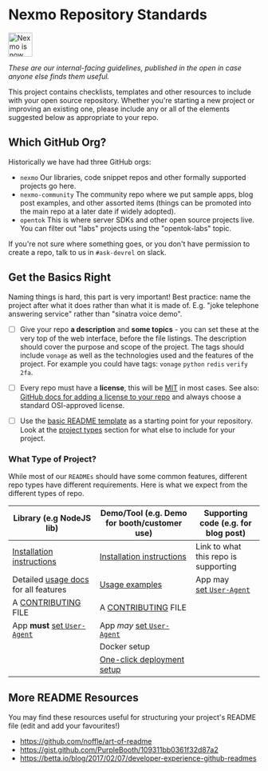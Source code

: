 # Nexmo Repository Standards

<img src="https://developer.nexmo.com/assets/images/Vonage_Nexmo.svg" height="48px" alt="Nexmo is now known as Vonage" />

*These are our internal-facing guidelines, published in the open in case anyone else finds them useful.*

This project contains checklists, templates and other resources to include with your open source repository. Whether you're starting a new project or improving an existing one, please include any or all of the elements suggested below as appropriate to your repo.

## Which GitHub Org?

Historically we have had three GitHub orgs:

* `nexmo` Our libraries, code snippet repos and other formally supported projects go here.
* `nexmo-community` The community repo where we put sample apps, blog post examples, and other assorted items (things can be promoted into the main repo at a later date if widely adopted).
* `opentok` This is where server SDKs and other open source projects live. You can filter out "labs" projects using the "opentok-labs" topic.

If you're not sure where something goes, or you don't have permission to create a repo, talk to us in `#ask-devrel` on slack.

## Get the Basics Right

Naming things is hard, this part is very important! Best practice: name the project after what it does rather than what it is made of. E.g. "joke telephone answering service" rather than "sinatra voice demo".

- [ ] Give your repo **a description** and **some topics** - you can set these at the very top of the web interface, before the file listings. The description should cover the purpose and scope of the project. The tags should include `vonage` as well as the technologies used and the features of the project. For example you could have tags: `vonage` `python` `redis` `verify` `2fa`.

- [ ] Every repo must have a **license**, this will be [MIT](https://opensource.org/licenses/MIT) in most cases. See also: [GitHub docs for adding a license to your repo](https://help.github.com/en/articles/adding-a-license-to-a-repository) and always choose a standard OSI-approved license.

- [ ] Use the [basic README template](basic-readme-template.md) as a starting point for your repository. Look at the [project types](#what-type-of-project) section for what else to include for your project.

### What Type of Project?

While most of our `READMEs` should have some common features, different repo types have different requirements. Here is what we expect from the different types of repo.

Library (e.g NodeJS lib) | Demo/Tool (e.g. Demo for booth/customer use) | Supporting code (e.g. for blog post)
 ------------------------|----------------------------------------------|--------------------------------------
[Installation instructions](write-installation-instructions.md) | [Installation instructions](write-installation-instructions.md) | Link to what this repo is supporting
Detailed [usage docs](write-usage-docs.md) for all features | [Usage examples](write-usage-docs.md) | App may [set `User-Agent`](set-user-agent.md)
A [CONTRIBUTING](contributing-template.md) FILE | A [CONTRIBUTING](contributing-template.md) FILE | 
App **must** [set `User-Agent`](set-user-agent.md) | App *may* [set `User-Agent`](set-user-agent.md) |
&nbsp;  | Docker setup |
&nbsp;  | [One-click deployment setup](one-click-deploy.md) |


## More README Resources

You may find these resources useful for structuring your project's README file (edit and add your favourites!)

* https://github.com/noffle/art-of-readme
* https://gist.github.com/PurpleBooth/109311bb0361f32d87a2
* https://betta.io/blog/2017/02/07/developer-experience-github-readmes
